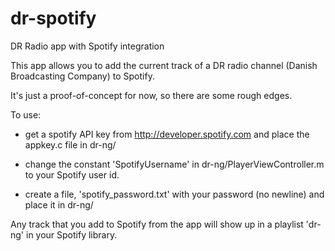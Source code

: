dr-spotify
==========

DR Radio app with Spotify integration

This app allows you to add the current track of a DR radio channel (Danish Broadcasting Company) to Spotify.

It's just a proof-of-concept for now, so there are some rough edges.

To use:

* get a spotify API key from http://developer.spotify.com and place the appkey.c file in dr-ng/

* change the constant 'SpotifyUsername' in dr-ng/PlayerViewController.m to your Spotify user id.

* create a file, 'spotify_password.txt' with your password (no newline) and place it in dr-ng/

Any track that you add to Spotify from the app will show up in a playlist 'dr-ng' in your Spotify library.

